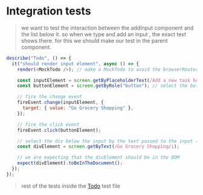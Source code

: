 # Integration tests

> we want to test the interaction between the addInput component and the list below it. so when we type and add an input , the exact text shows there. for this we should make our test in the parent component.

```js
describe("Todo", () => {
  it("should render input element", async () => {
    render(<MockTodo />); // make a MockTodo to avoid the browserRouter error

    const inputElement = screen.getByPlaceholderText(/Add a new task here.../i); // select the input element
    const buttonElement = screen.getByRole("button"); // select the button element

    // fire the change event
    fireEvent.change(inputElement, {
      target: { value: "Go Grocery Shopping" },
    });

    // fire the click event
    fireEvent.click(buttonElement);

    // select the div below the input by the text passed to the input (here when we fire the event the text Go Grocery ... must be placed in the div)
    const divElement = screen.getByText(/Go Grocery Shopping/i);

    // we are expecting that the divElement should be in the DOM
    expect(divElement).toBeInTheDocument();
  });
});
```

> rest of the tests inside the [Todo](./src/components/Todo/__test__/Todo.test.js) test file
